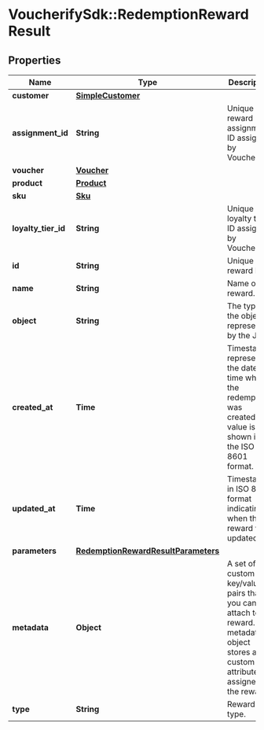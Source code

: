 # VoucherifySdk::RedemptionRewardResult

## Properties

| Name | Type | Description | Notes |
| ---- | ---- | ----------- | ----- |
| **customer** | [**SimpleCustomer**](SimpleCustomer.md) |  | [optional] |
| **assignment_id** | **String** | Unique reward assignment ID assigned by Voucherify. | [optional] |
| **voucher** | [**Voucher**](Voucher.md) |  | [optional] |
| **product** | [**Product**](Product.md) |  | [optional] |
| **sku** | [**Sku**](Sku.md) |  | [optional] |
| **loyalty_tier_id** | **String** | Unique loyalty tier ID assigned by Voucherify. | [optional] |
| **id** | **String** | Unique reward ID. | [optional] |
| **name** | **String** | Name of the reward. | [optional] |
| **object** | **String** | The type of the object represented by the JSON | [optional][default to &#39;reward&#39;] |
| **created_at** | **Time** | Timestamp representing the date and time when the redemption was created. The value is shown in the ISO 8601 format. | [optional] |
| **updated_at** | **Time** | Timestamp in ISO 8601 format indicating when the reward was updated. | [optional] |
| **parameters** | [**RedemptionRewardResultParameters**](RedemptionRewardResultParameters.md) |  | [optional] |
| **metadata** | **Object** | A set of custom key/value pairs that you can attach to a reward. The metadata object stores all custom attributes assigned to the reward. | [optional] |
| **type** | **String** | Reward type. | [optional] |

